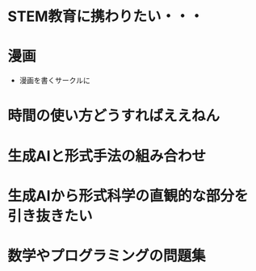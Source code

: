 # STEM教育に携わりたい・・・

# 漫画
- 漫画を書くサークルに

# 時間の使い方どうすればええねん

# 生成AIと形式手法の組み合わせ

# 生成AIから形式科学の直観的な部分を引き抜きたい

# 数学やプログラミングの問題集